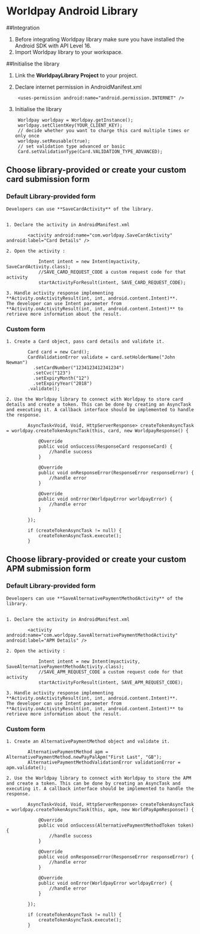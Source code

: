 ﻿Worldpay Android Library
=============

##Integration

1. Before integrating Worldpay library make sure you have installed the Android SDK with API Level 16.
2. Import Worldpay library to your workspace.

##Initialise the library

1. Link the **WorldpayLibrary Project** to your project.
2. Declare internet permission in AndroidManifest.xml

        <uses-permission android:name="android.permission.INTERNET" />

3. Initialise the library

    	Worldpay worldpay = Worldpay.getInstance();
		worldpay.setClientKey(YOUR_CLIENT_KEY);
		// decide whether you want to charge this card multiple times or only once
		worldpay.setReusable(true);
		// set validation type advanced or basic
		Card.setValidationType(Card.VALIDATION_TYPE_ADVANCED);

## Choose library-provided or create your custom card submission form

### Default Library-provided form

    Developers can use **SaveCardActivity** of the library.


    1. Declare the activity in AndroidManifest.xml

            <activity android:name="com.worldpay.SaveCardActivity"   android:label="Card Details" />

    2. Open the activity :

             	Intent intent = new Intent(myactivity, SaveCardActivity.class);
             	//SAVE_CARD_REQUEST_CODE a custom request code for that activity
             	startActivityForResult(intent, SAVE_CARD_REQUEST_CODE);

    3. Handle activity response implementing **Activity.onActivityResult(int, int, android.content.Intent)**.
    The developer can use Intent parameter from **Activity.onActivityResult(int, int, android.content.Intent)** to retrieve more information about the result.

### Custom form

    1. Create a Card object, pass card details and validate it.

    		Card card = new Card();
    		CardValidationError validate = card.setHolderName("John Newman")
              .setCardNumber("1234123412341234")
    		  .setCvc("123")
              .setExpiryMonth("12")
              .setExpiryYear("2018")
    		.validate();

    2. Use the Worldpay library to connect with Worldpay to store card details and create a token. This can be done by creating an AsyncTask and executing it. A callback interface should be implemented to handle the response.

    		AsyncTask<Void, Void, HttpServerResponse> createTokenAsyncTask = worldpay.createTokenAsyncTask(this, card, new WorldpayResponse() {

    			@Override
    			public void onSuccess(ResponseCard responseCard) {
    				//handle success
    			}

    			@Override
    			public void onResponseError(ResponseError responseError) {
    				//handle error
    			}

    			@Override
    			public void onError(WorldpayError worldpayError) {
    				//handle error
    			}

    		});

    		if (createTokenAsyncTask != null) {
    			createTokenAsyncTask.execute();
    		}

## Choose library-provided or create your custom APM submission form



### Default Library-provided form

    Developers can use **SaveAlternativePaymentMethodActivity** of the library.


    1. Declare the activity in AndroidManifest.xml

            <activity android:name="com.worldpay.SaveAlternativePaymentMethodActivity"   android:label="APM Details" />

    2. Open the activity :

             	Intent intent = new Intent(myactivity, SaveAlternativePaymentMethodActivity.class);
             	//SAVE_APM_REQUEST_CODE a custom request code for that activity
             	startActivityForResult(intent, SAVE_APM_REQUEST_CODE);

    3. Handle activity response implementing **Activity.onActivityResult(int, int, android.content.Intent)**.
    The developer can use Intent parameter from **Activity.onActivityResult(int, int, android.content.Intent)** to retrieve more information about the result.

### Custom form

    1. Create an AlternativePaymentMethod object and validate it.

    		AlternativePaymentMethod apm = AlternativePaymentMethod.newPayPalApm("First Last", "GB");
    		AlternativePaymentMethodValidationError validationError = apm.validate();

    2. Use the Worldpay library to connect with Worldpay to store the APM and create a token. This can be done by creating an AsyncTask and executing it. A callback interface should be implemented to handle the response.

    		AsyncTask<Void, Void, HttpServerResponse> createTokenAsyncTask = worldpay.createTokenAsyncTask(this, apm, new WorldPayApmResponse() {

    			@Override
    			public void onSuccess(AlternativePaymentMethodToken token) {
    				//handle success
    			}

    			@Override
    			public void onResponseError(ResponseError responseError) {
    				//handle error
    			}

    			@Override
    			public void onError(WorldpayError worldpayError) {
    				//handle error
    			}

    		});

    		if (createTokenAsyncTask != null) {
    			createTokenAsyncTask.execute();
    		}
